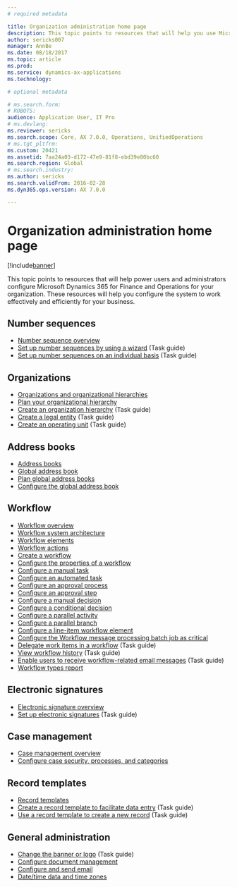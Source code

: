 ```yaml
---
# required metadata

title: Organization administration home page
description: This topic points to resources that will help you use Microsoft Dynamics 365 for Finance and Operations in your organization.
author: sericks007
manager: AnnBe
ms.date: 08/18/2017
ms.topic: article
ms.prod: 
ms.service: dynamics-ax-applications
ms.technology: 

# optional metadata

# ms.search.form: 
# ROBOTS: 
audience: Application User, IT Pro
# ms.devlang: 
ms.reviewer: sericks
ms.search.scope: Core, AX 7.0.0, Operations, UnifiedOperations
# ms.tgt_pltfrm: 
ms.custom: 20421
ms.assetid: 7aa24a03-d172-47e9-81f8-ebd39e80bc60
ms.search.region: Global
# ms.search.industry: 
ms.author: sericks
ms.search.validFrom: 2016-02-28
ms.dyn365.ops.version: AX 7.0.0

---
```


# Organization administration home page

[!include[banner](../includes/banner.md)]


This topic points to resources that will help power users and administrators configure Microsoft Dynamics 365 for Finance and Operations for your organization. These resources will help you configure the system to work effectively and efficiently for your business.

Number sequences
----------------

-   [Number sequence overview](number-sequence-overview.md)
-   [Set up number sequences by using a wizard](/dynamics365/unified-operations/fin-and-ops/organization-administration/tasks/set-up-number-sequences-wizard) (Task guide)
-   [Set up number sequences on an individual basis](/dynamics365/unified-operations/fin-and-ops/organization-administration/tasks/set-up-number-sequences-individual-basis) (Task guide)

## Organizations
-   [Organizations and organizational hierarchies](organizations-organizational-hierarchies.md)
-   [Plan your organizational hierarchy](plan-organizational-hierarchy.md)
-   [Create an organization hierarchy](/dynamics365/unified-operations/fin-and-ops/organization-administration/tasks/create-organization-hierarchy) (Task guide)
-   [Create a legal entity](/dynamics365/unified-operations/fin-and-ops/organization-administration/tasks/create-legal-entity) (Task guide)
-   [Create an operating unit](/dynamics365/unified-operations/fin-and-ops/organization-administration/tasks/create-operating-unit) (Task guide)

## Address books
-   [Address books](qa-address-books.md)
-   [Global address book](overview-global-address-book.md)
-   [Plan global address books](plan-configuration-global-address-book-additional-address-books.md)
- [Configure the global address book](./tasks/configure-global-address-book.md)

## Workflow
-   [Workflow overview](overview-workflow-system.md)
-   [Workflow system architecture](workflow-system-architecture.md)
-   [Workflow elements](workflow-elements.md)
-   [Workflow actions](workflow-actions.md)
-   [Create a workflow](create-workflow.md)
-   [Configure the properties of a workflow](configure-workflow-properties.md)
-   [Configure a manual task](configure-manual-task-workflow.md)
-   [Configure an automated task](configure-automated-task-workflow.md)
-   [Configure an approval process](configure-approval-process-workflow.md)
-   [Configure an approval step](configure-approval-step-workflow.md)
-   [Configure a manual decision](configure-manual-decision-workflow.md)
-   [Configure a conditional decision](configure-conditional-decision-workflow.md)
-   [Configure a parallel activity](configure-parallel-activity-workflow.md)
-   [Configure a parallel branch](configure-parallel-branch-workflow.md)
-   [Configure a line-item workflow element](configure-line-item-workflow.md)
- [Configure the Workflow message processing batch job as critical](workflow-batch-job-critical.md)
- [Delegate work items in a workflow](./tasks/delegate-work-items-workflow.md) (Task guide)
- [View workflow history](./tasks/view-workflow-history.md) (Task guide)
- [Enable users to receive workflow-related email messages](./tasks/users-receive-workflow-related-email-messages.md) (Task guide)
- [Workflow types report](workflow-types-report.md)

## Electronic signatures
-   [Electronic signature overview](electronic-signature-overview.md)
-   [Set up electronic signatures](/dynamics365/unified-operations/fin-and-ops/organization-administration/tasks/set-up-electronic-signatures) (Task guide)

## Case management
-   [Case management overview](cases.md)
-   [Configure case security, processes, and categories](plan-case-management.md)

## Record templates
-   [Record templates](record-templates.md)
- [Create a record template to facilitate data entry](/dynamics365/unified-operations/dev-itpro/data-entities/tasks/create-record-template-facilitate-data-entry) (Task guide)
- [Use a record template to create a new record](/dynamics365/unified-operations/dev-itpro/data-entities/tasks/use-record-template-new-record) (Task guide)

## General administration
-   [Change the banner or logo](/dynamics365/unified-operations/fin-and-ops/get-started/tasks/change-banner-or-logo) (Task guide)
- [Configure document management](configure-document-management.md)
- [Configure and send email](configure-email.md)
-   [Date/time data and time zones](date-time-zones.md)







